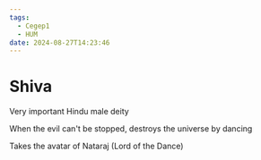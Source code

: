 ```yaml
---
tags:
  - Cegep1
  - HUM
date: 2024-08-27T14:23:46
---
```


# Shiva

Very important Hindu male deity

When the evil can't be stopped, destroys the universe by dancing

Takes the avatar of Nataraj (Lord of the Dance)